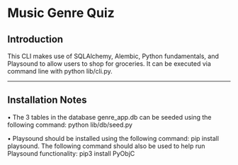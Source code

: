 # Music Genre Quiz 

## Introduction

This CLI makes use of SQLAlchemy, Alembic, Python fundamentals, and Playsound to allow users to shop for groceries. It can be executed via command line with python lib/cli.py.

***

## Installation Notes
• The 3 tables in the database genre_app.db can be seeded using the following command: python lib/db/seed.py

• Playsound should be installed using the following command: pip install playsound. The following command should also be used to help run Playsound functionality: pip3 install PyObjC


